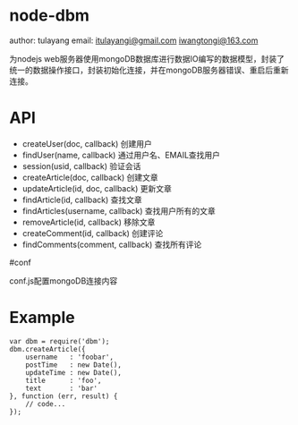 # node-dbm

author: tulayang
email: itulayangi@gmail.com iwangtongi@163.com

为nodejs web服务器使用mongoDB数据库进行数据IO编写的数据模型，封装了统一的数据操作接口，封装初始化连接，并在mongoDB服务器错误、重启后重新连接。


# API

 - createUser(doc, callback) 创建用户
 - findUser(name, callback) 通过用户名、EMAIL查找用户
 - session(usid, callback) 验证会话
 - createArticle(doc, callback)	创建文章
 - updateArticle(id, doc, callback) 更新文章
 - findArticle(id, callback) 查找文章
 - findArticles(username, callback)	查找用户所有的文章
 - removeArticle(id, callback) 移除文章
 - createComment(id, callback) 创建评论
 - findComments(comment, callback) 查找所有评论


#conf

conf.js配置mongoDB连接内容
 

# Example

```
var dbm = require('dbm');
dbm.createArticle({
	username   : 'foobar',
	postTime   : new Date(),
	updateTime : new Date(),
	title      : 'foo',
	text       : 'bar'
}, function (err, result) { 
    // code...
});
```

